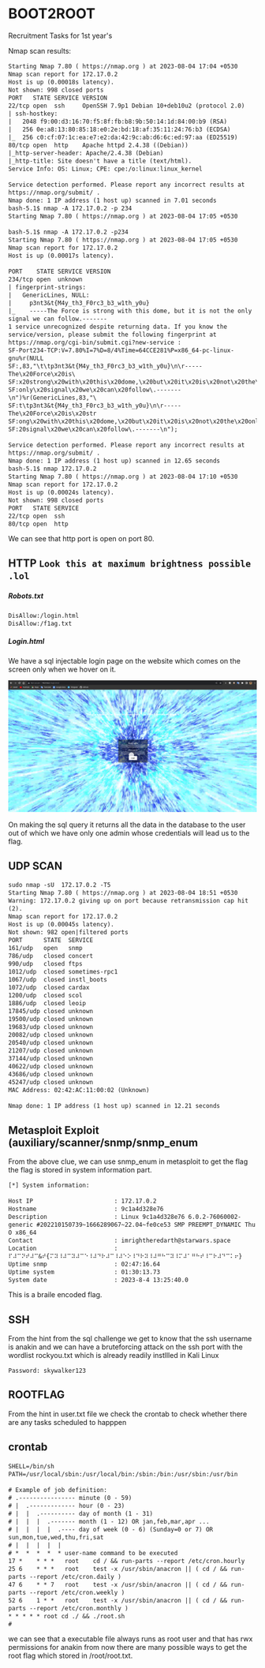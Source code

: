 # BOOT2ROOT
Recruitment Tasks for 1st year's 

Nmap scan results:
```
Starting Nmap 7.80 ( https://nmap.org ) at 2023-08-04 17:04 +0530
Nmap scan report for 172.17.0.2
Host is up (0.00018s latency).
Not shown: 998 closed ports
PORT   STATE SERVICE VERSION
22/tcp open  ssh     OpenSSH 7.9p1 Debian 10+deb10u2 (protocol 2.0)
| ssh-hostkey: 
|   2048 f9:00:d3:16:70:f5:8f:fb:b8:9b:50:14:1d:84:00:b9 (RSA)
|   256 0e:a8:13:80:85:18:e0:2e:bd:18:af:35:11:24:76:b3 (ECDSA)
|_  256 c0:cf:07:1c:ea:e7:e2:da:42:9c:ab:d6:6c:ed:97:aa (ED25519)
80/tcp open  http    Apache httpd 2.4.38 ((Debian))
|_http-server-header: Apache/2.4.38 (Debian)
|_http-title: Site doesn't have a title (text/html).
Service Info: OS: Linux; CPE: cpe:/o:linux:linux_kernel

Service detection performed. Please report any incorrect results at https://nmap.org/submit/ .
Nmap done: 1 IP address (1 host up) scanned in 7.01 seconds
bash-5.1$ nmap -A 172.17.0.2 -p 234
Starting Nmap 7.80 ( https://nmap.org ) at 2023-08-04 17:05 +0530

bash-5.1$ nmap -A 172.17.0.2 -p234
Starting Nmap 7.80 ( https://nmap.org ) at 2023-08-04 17:05 +0530
Nmap scan report for 172.17.0.2
Host is up (0.00017s latency).

PORT    STATE SERVICE VERSION
234/tcp open  unknown
| fingerprint-strings: 
|   GenericLines, NULL: 
|     p3nt3&t{M4y_th3_F0rc3_b3_w1th_y0u}
|_    -----The Force is strong with this dome, but it is not the only signal we can follow.-------
1 service unrecognized despite returning data. If you know the service/version, please submit the following fingerprint at https://nmap.org/cgi-bin/submit.cgi?new-service :
SF-Port234-TCP:V=7.80%I=7%D=8/4%Time=64CCE281%P=x86_64-pc-linux-gnu%r(NULL
SF:,83,"\t\tp3nt3&t{M4y_th3_F0rc3_b3_w1th_y0u}\n\r-----The\x20Force\x20is\
SF:x20strong\x20with\x20this\x20dome,\x20but\x20it\x20is\x20not\x20the\x20
SF:only\x20signal\x20we\x20can\x20follow\.-------\n")%r(GenericLines,83,"\
SF:t\tp3nt3&t{M4y_th3_F0rc3_b3_w1th_y0u}\n\r-----The\x20Force\x20is\x20str
SF:ong\x20with\x20this\x20dome,\x20but\x20it\x20is\x20not\x20the\x20only\x
SF:20signal\x20we\x20can\x20follow\.-------\n");

Service detection performed. Please report any incorrect results at https://nmap.org/submit/ .
Nmap done: 1 IP address (1 host up) scanned in 12.65 seconds
bash-5.1$ nmap 172.17.0.2 
Starting Nmap 7.80 ( https://nmap.org ) at 2023-08-04 17:10 +0530
Nmap scan report for 172.17.0.2
Host is up (0.00024s latency).
Not shown: 998 closed ports
PORT   STATE SERVICE
22/tcp open  ssh
80/tcp open  http
```
We can see that http port is open on port 80.
## HTTP `Look this at maximum brightness possible .lol`
##### Robots.txt
```
DisAllow:/login.html
DisAllow:/f1ag.txt
```
##### Login.html
We have a sql injectable login page on the website which comes on the screen only when we hover on it.

![Screenshot](screenshots/Screenshot%20from%202023-08-04%2018-38-37.png)

On making the sql query it returns all the data in the database to the user out of which we have only one admin whose credentials will lead us to the flag.
## UDP SCAN
```
sudo nmap -sU  172.17.0.2 -T5
Starting Nmap 7.80 ( https://nmap.org ) at 2023-08-04 18:51 +0530
Warning: 172.17.0.2 giving up on port because retransmission cap hit (2).
Nmap scan report for 172.17.0.2
Host is up (0.00045s latency).
Not shown: 982 open|filtered ports
PORT      STATE  SERVICE
161/udp   open   snmp
786/udp   closed concert
990/udp   closed ftps
1012/udp  closed sometimes-rpc1
1067/udp  closed instl_boots
1072/udp  closed cardax
1200/udp  closed scol
1886/udp  closed leoip
17845/udp closed unknown
19500/udp closed unknown
19683/udp closed unknown
20082/udp closed unknown
20540/udp closed unknown
21207/udp closed unknown
37144/udp closed unknown
40622/udp closed unknown
43686/udp closed unknown
45247/udp closed unknown
MAC Address: 02:42:AC:11:00:02 (Unknown)

Nmap done: 1 IP address (1 host up) scanned in 12.21 seconds
```
## Metasploit Exploit (auxiliary/scanner/snmp/snmp_enum

From the above clue, we can use snmp_enum in metasploit to get the flag the flag is stored in system information part.

```
[*] System information:

Host IP                       : 172.17.0.2
Hostname                      : 9c1a4d328e76
Description                   : Linux 9c1a4d328e76 6.0.2-76060002-generic #202210150739~1666289067~22.04~fe0ce53 SMP PREEMPT_DYNAMIC Thu O x86_64
Contact                       : imrightheredarth@starwars.space
Location                      : ⠏⠼⠉⠝⠞⠼⠉&⠞{⠍⠽⠸⠼⠉⠽⠼⠉⠑⠸⠼⠙⠗⠼⠉⠸⠼⠑⠕⠸⠙⠗⠽⠸⠼⠛⠓⠉⠽⠸⠍⠼⠁⠛⠓⠞⠸⠉⠗⠼⠙⠉⠅⠖}
Uptime snmp                   : 02:47:16.64
Uptime system                 : 01:30:13.73
System date                   : 2023-8-4 13:25:40.0
```
This is a braile encoded flag.


## SSH
From the hint from the sql challenge we get to know that the ssh username is anakin and we can have a bruteforcing attack on the ssh port with the wordlist rockyou.txt which is already readily instllled in Kali Linux
```
Password: skywalker123
```

## ROOTFLAG

From the hint in user.txt file we check the crontab to check whether there are any tasks scheduled to happpen

## crontab
```
SHELL=/bin/sh
PATH=/usr/local/sbin:/usr/local/bin:/sbin:/bin:/usr/sbin:/usr/bin

# Example of job definition:
# .---------------- minute (0 - 59)
# |  .------------- hour (0 - 23)
# |  |  .---------- day of month (1 - 31)
# |  |  |  .------- month (1 - 12) OR jan,feb,mar,apr ...
# |  |  |  |  .---- day of week (0 - 6) (Sunday=0 or 7) OR sun,mon,tue,wed,thu,fri,sat
# |  |  |  |  |
# *  *  *  *  * user-name command to be executed
17 *	* * *	root    cd / && run-parts --report /etc/cron.hourly
25 6	* * *	root	test -x /usr/sbin/anacron || ( cd / && run-parts --report /etc/cron.daily )
47 6	* * 7	root	test -x /usr/sbin/anacron || ( cd / && run-parts --report /etc/cron.weekly )
52 6	1 * *	root	test -x /usr/sbin/anacron || ( cd / && run-parts --report /etc/cron.monthly )
* * * * * root cd ./ && ./root.sh
#
``` 
we can see that a executable file always runs as  root user and that has rwx permissions for anakin from now there are many possible ways to get the root flag which stored in /root/root.txt.



